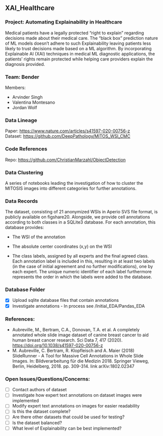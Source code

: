 ## XAI_Healthcare

### Project: Automating Explainability in Healthcare

Medical patients have a legally protected “right to explain” regarding decisions
made about their medical care. The “black box” prediction nature of ML models
doesn’t adhere to such Explainability leaving patients less likely to trust decisions
made based on a ML algorithm. By incorporating Explainable AI (XAI) techniques in
medical ML diagnostic applications, the patients’ rights remain protected while
helping care providers explain the diagnosis provided.

### Team: Bender

Members:
 - Arvinder Singh
 - Valentina Montesano
 - Jordan Wolf

### Data Lineage

Paper: https://www.nature.com/articles/s41597-020-00756-z  
Dataset:  https://github.com/DeepPathology/MITOS_WSI_CMC

### Code References

Repo: https://github.com/ChristianMarzahl/ObjectDetection

### Data Clustering

A series of notebooks leading the investigation of how to cluster the MITOSIS images into different categories for further annotations. 

### Data Records

The dataset, consisting of 21 anonymized WSIs in Aperio SVS file format, is publicly available on figshare20. Alongside, we provide cell annotations according to both classes in a SQLite3 database. For each annotation, this database provides:

- The WSI of the annotation

- The absolute center coordinates (x,y) on the WSI

- The class labels, assigned by all experts and the final agreed class. Each annotation label is included in this, resulting in at least two labels (in the case of initial agreement and no further modifications), one by each expert. The unique numeric identifier of each label furthermore represents the order in which the labels were added to the database.

### Database Folder

- [x] Upload sqlite database files that contain annotations
- [x] Investigate annotations - In process see /Initial_EDA/Pandas_EDA

### References:
- Aubreville, M., Bertram, C.A., Donovan, T.A. et al. A completely annotated whole slide image dataset of canine breast cancer to aid human breast cancer research. Sci Data 7, 417 (2020). https://doi.org/10.1038/s41597-020-00756-z
- M. Aubreville, C. Bertram, R. Klopfleisch and A. Maier (2018) SlideRunner - A Tool for Massive Cell Annotations in Whole Slide Images. In: Bildverarbeitung für die Medizin 2018. Springer Vieweg, Berlin, Heidelberg, 2018. pp. 309-314. link arXiv:1802.02347

### Open Issues/Questions/Concerns:

- [ ] Contact authors of dataset
- [ ] Investigate how expert text annotations on dataset images were implemented
- [ ] Modify expert text annotations on images for easier readability
- [ ] Is this the dataset complete?
- [ ] Are there other datasets that could be used for testing?
- [ ] Is the dataset balanced?
- [ ] What level of Explainability can be best implemented?
